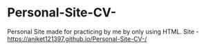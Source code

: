 # Personal-Site-CV-
Personal Site made for practicing by me by only using HTML.
Site -  https://aniket121397.github.io/Personal-Site-CV-/
